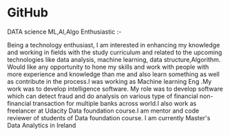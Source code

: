 # GitHub
DATA science ML,AI,Algo Enthusiastic :-


Being a technology enthusiast, I am interested in enhancing my knowledge and working in fields with the study curriculum and related to the upcoming technologies like data analysis, machine learning, data structure,Algorithm. Would like any opportunity to hone my skills and work with people with more experience and knowledge than me and also learn something as well as contribute in the process.I was working as Machine learning Eng .My work was to develop intelligence software. My role was to develop software which can detect fraud and do analysis on various type of financial non-financial transaction for multiple banks across world.I also work as freelancer at Udacity Data foundation course.I am mentor and code reviewer of students of Data foundation course.
I am currently Master's Data Analytics in Ireland
